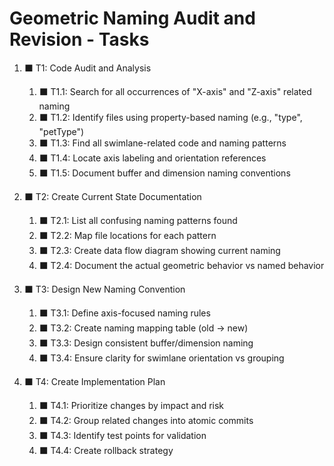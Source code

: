 # Geometric Naming Audit and Revision - Tasks

1. ⬛ T1: Code Audit and Analysis
   1. ⬛ T1.1: Search for all occurrences of "X-axis" and "Z-axis" related naming
   2. ⬛ T1.2: Identify files using property-based naming (e.g., "type", "petType")
   3. ⬛ T1.3: Find all swimlane-related code and naming patterns
   4. ⬛ T1.4: Locate axis labeling and orientation references
   5. ⬛ T1.5: Document buffer and dimension naming conventions

2. ⬛ T2: Create Current State Documentation
   1. ⬛ T2.1: List all confusing naming patterns found
   2. ⬛ T2.2: Map file locations for each pattern
   3. ⬛ T2.3: Create data flow diagram showing current naming
   4. ⬛ T2.4: Document the actual geometric behavior vs named behavior

3. ⬛ T3: Design New Naming Convention
   1. ⬛ T3.1: Define axis-focused naming rules
   2. ⬛ T3.2: Create naming mapping table (old → new)
   3. ⬛ T3.3: Design consistent buffer/dimension naming
   4. ⬛ T3.4: Ensure clarity for swimlane orientation vs grouping

4. ⬛ T4: Create Implementation Plan
   1. ⬛ T4.1: Prioritize changes by impact and risk
   2. ⬛ T4.2: Group related changes into atomic commits
   3. ⬛ T4.3: Identify test points for validation
   4. ⬛ T4.4: Create rollback strategy